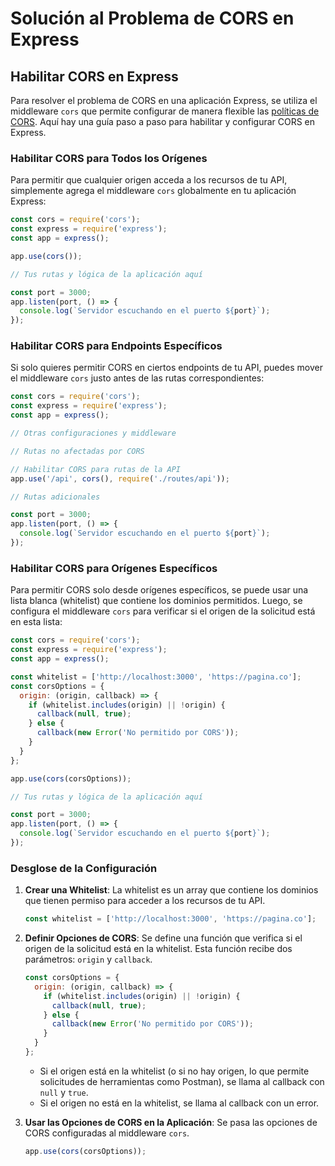 # Solución al Problema de CORS en Express

## Habilitar CORS en Express

Para resolver el problema de CORS en una aplicación Express, se utiliza el middleware `cors` que permite configurar de manera flexible las [políticas de CORS](../../🌐%20ConceptosGenerales/CORS.md). Aquí hay una guía paso a paso para habilitar y configurar CORS en Express.

### Habilitar CORS para Todos los Orígenes

Para permitir que cualquier origen acceda a los recursos de tu API, simplemente agrega el middleware `cors` globalmente en tu aplicación Express:

```javascript
const cors = require('cors');
const express = require('express');
const app = express();

app.use(cors());

// Tus rutas y lógica de la aplicación aquí

const port = 3000;
app.listen(port, () => {
  console.log(`Servidor escuchando en el puerto ${port}`);
});
```

### Habilitar CORS para Endpoints Específicos

Si solo quieres permitir CORS en ciertos endpoints de tu API, puedes mover el middleware `cors` justo antes de las rutas correspondientes:

```javascript
const cors = require('cors');
const express = require('express');
const app = express();

// Otras configuraciones y middleware

// Rutas no afectadas por CORS

// Habilitar CORS para rutas de la API
app.use('/api', cors(), require('./routes/api'));

// Rutas adicionales

const port = 3000;
app.listen(port, () => {
  console.log(`Servidor escuchando en el puerto ${port}`);
});
```

### Habilitar CORS para Orígenes Específicos

Para permitir CORS solo desde orígenes específicos, se puede usar una lista blanca (whitelist) que contiene los dominios permitidos. Luego, se configura el middleware `cors` para verificar si el origen de la solicitud está en esta lista:

```javascript
const cors = require('cors');
const express = require('express');
const app = express();

const whitelist = ['http://localhost:3000', 'https://pagina.co'];
const corsOptions = {
  origin: (origin, callback) => {
    if (whitelist.includes(origin) || !origin) {
      callback(null, true);
    } else {
      callback(new Error('No permitido por CORS'));
    }
  }
};

app.use(cors(corsOptions));

// Tus rutas y lógica de la aplicación aquí

const port = 3000;
app.listen(port, () => {
  console.log(`Servidor escuchando en el puerto ${port}`);
});
```

### Desglose de la Configuración

1. **Crear una Whitelist**:
   La whitelist es un array que contiene los dominios que tienen permiso para acceder a los recursos de tu API.

   ```javascript
   const whitelist = ['http://localhost:3000', 'https://pagina.co'];
   ```

2. **Definir Opciones de CORS**:
   Se define una función que verifica si el origen de la solicitud está en la whitelist. Esta función recibe dos parámetros: `origin` y `callback`.

   ```javascript
   const corsOptions = {
     origin: (origin, callback) => {
       if (whitelist.includes(origin) || !origin) {
         callback(null, true);
       } else {
         callback(new Error('No permitido por CORS'));
       }
     }
   };
   ```

   - Si el origen está en la whitelist (o si no hay origen, lo que permite solicitudes de herramientas como Postman), se llama al callback con `null` y `true`.
   - Si el origen no está en la whitelist, se llama al callback con un error.

3. **Usar las Opciones de CORS en la Aplicación**:
   Se pasa las opciones de CORS configuradas al middleware `cors`.

   ```javascript
   app.use(cors(corsOptions));
   ```
